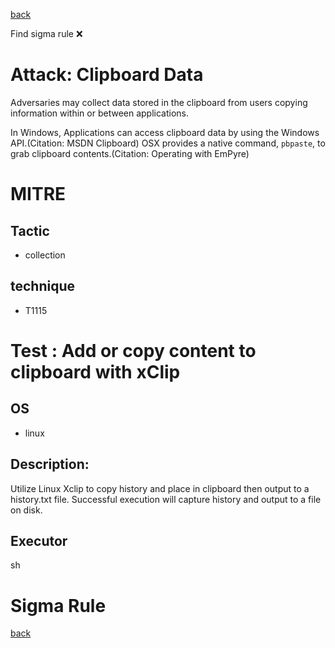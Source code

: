 
[back](../index.md)

Find sigma rule :x: 

# Attack: Clipboard Data 

Adversaries may collect data stored in the clipboard from users copying information within or between applications. 

In Windows, Applications can access clipboard data by using the Windows API.(Citation: MSDN Clipboard) OSX provides a native command, <code>pbpaste</code>, to grab clipboard contents.(Citation: Operating with EmPyre)

# MITRE
## Tactic
  - collection


## technique
  - T1115


# Test : Add or copy content to clipboard with xClip
## OS
  - linux


## Description:
Utilize Linux Xclip to copy history and place in clipboard then output to a history.txt file. Successful execution will capture history and output to a file on disk.


## Executor
sh

# Sigma Rule


[back](../index.md)
